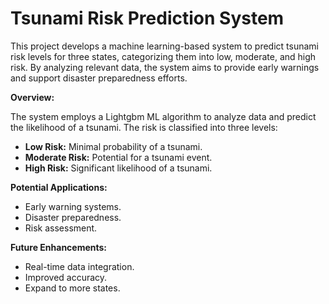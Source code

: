 # Tsunami Risk Prediction System

This project develops a machine learning-based system to predict tsunami risk levels for three states, categorizing them into low, moderate, and high risk. By analyzing relevant data, the system aims to provide early warnings and support disaster preparedness efforts.

**Overview:**

The system employs a Lightgbm ML algorithm  to analyze data and predict the likelihood of a tsunami. The risk is classified into three levels:

* **Low Risk:** Minimal probability of a tsunami.
* **Moderate Risk:** Potential for a tsunami event.
* **High Risk:** Significant likelihood of a tsunami.



**Potential Applications:**

* Early warning systems.
* Disaster preparedness.
* Risk assessment.

**Future Enhancements:**

* Real-time data integration.
* Improved accuracy.
* Expand to more states.

